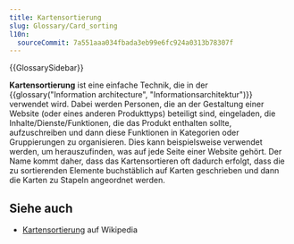 ```yaml
---
title: Kartensortierung
slug: Glossary/Card_sorting
l10n:
  sourceCommit: 7a551aaa034fbada3eb99e6fc924a0313b78307f
---
```


{{GlossarySidebar}}

**Kartensortierung** ist eine einfache Technik, die in der {{glossary("Information architecture", "Informationsarchitektur")}} verwendet wird. Dabei werden Personen, die an der Gestaltung einer Website (oder eines anderen Produkttyps) beteiligt sind, eingeladen, die Inhalte/Dienste/Funktionen, die das Produkt enthalten sollte, aufzuschreiben und dann diese Funktionen in Kategorien oder Gruppierungen zu organisieren. Dies kann beispielsweise verwendet werden, um herauszufinden, was auf jede Seite einer Website gehört. Der Name kommt daher, dass das Kartensortieren oft dadurch erfolgt, dass die zu sortierenden Elemente buchstäblich auf Karten geschrieben und dann die Karten zu Stapeln angeordnet werden.

## Siehe auch

- [Kartensortierung](https://en.wikipedia.org/wiki/Card_sorting) auf Wikipedia
